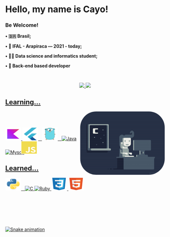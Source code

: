 ### <h1>Hello, my name is Cayo!</h1>

### <h3>Be Welcome!</h3>

  <p><b>• 🇧🇷 Brasil;</b></p>
  <p><b>• 🎒 IFAL - Arapiraca — 2021 - today;</b></p>
  <p><b>• 👨‍💻 Data science and informatics student;</b></p>
  <p><b>• 🔬 Back-end based developer</b></p>

<div align="center">

  <a href="https://github.com/oagarian">

  <img height="180em" src="https://github-readme-stats.vercel.app/api?username=oagarian&show_icons=true&theme=tokyonight&include_all_commits=true&count_private=true"/>

  <img height="180em" src="https://github-readme-stats.vercel.app/api/top-langs/?username=oagarian&layout=compact&langs_count=7&theme=tokyonight"/>

</div>


##

<h2>Learning... </h2>

<div>

  <img align="right" alt="gif" height="200px" style="border-radius:50px;" src="programming.gif">

</div>

<div style="display: inline_block;"><br><br><br>
  
  <img alt="Kotlin" height="40" width="50" src="https://raw.githubusercontent.com/devicons/devicon/master/icons/kotlin/kotlin-original.svg">
  
  <img alt="Dart" height="40" width="50" src="https://raw.githubusercontent.com/devicons/devicon/master/icons/flutter/flutter-original.svg">
  
  <img alt="Go" height="40" width="50" src="https://raw.githubusercontent.com/devicons/devicon/master/icons/go/go-original.svg">
  
  <img alt="Java" height="40" width="50" src="https://cdn.jsdelivr.net/gh/devicons/devicon/icons/java/java-original.svg">
   
  <img alt="Mysql" height="40" width="50" src="https://cdn.jsdelivr.net/gh/devicons/devicon/icons/mysql/mysql-original.svg">

  <img style="margin-left:-10px;" alt="Js" height="40" width="50" src="https://raw.githubusercontent.com/devicons/devicon/master/icons/javascript/javascript-plain.svg">
  
<h2>Learned... </h2>

  <img alt="Python" height="40" width="50" src="https://raw.githubusercontent.com/devicons/devicon/master/icons/python/python-original.svg">
  
  <img alt="C" height="40" width="50" src="https://cdn.jsdelivr.net/gh/devicons/devicon/icons/c/c-original.svg">
  
  <img alt="Ruby" height="40" width="50" src="https://cdn.jsdelivr.net/gh/devicons/devicon/icons/ruby/ruby-original.svg">
  
  <img alt="Css3" height="40" width="50" src="https://raw.githubusercontent.com/devicons/devicon/master/icons/css3/css3-original.svg">

   <img alt="Html5" height="40" width="50" src="https://raw.githubusercontent.com/devicons/devicon/master/icons/html5/html5-original.svg">
    
  <!--devicons-->
  <br><br><br><br>
</div>

##


<div> 

  ![Snake animation](https://github.com/oagarian/oagarian/blob/output/github-contribution-grid-snake.svg)

</div>
